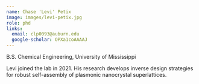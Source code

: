 ```yaml
---
name: Chase 'Levi' Petix
image: images/levi-petix.jpg
role: phd
links:
  email: clp0093@auburn.edu
  google-scholar: OPXa1coAAAAJ
---
```

B.S. Chemical Engineering, University of Mississippi 

Levi joined the lab in 2021. His research develops inverse design strategies for
robust self-assembly of plasmonic nanocrystal superlattices. 